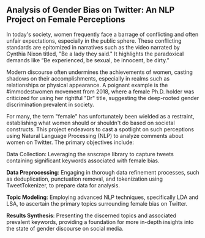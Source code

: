 ## Analysis of Gender Bias on Twitter: An NLP Project on Female Perceptions
In today's society, women frequently face a barrage of conflicting and often unfair expectations, especially in the public sphere. These conflicting standards are epitomized in narratives such as the video narrated by Cynthia Nixon titled, "Be a lady they said." It highlights the paradoxical demands like “Be experienced, be sexual, be innocent, be dirty.”

Modern discourse often undermines the achievements of women, casting shadows on their accomplishments, especially in realms such as relationships or physical appearance. A poignant example is the #immodestwomen movement from 2018, where a female Ph.D. holder was criticized for using her rightful "Dr" title, suggesting the deep-rooted gender discrimination prevalent in society.

For many, the term "female" has unfortunately been wielded as a restraint, establishing what women should or shouldn't do based on societal constructs. This project endeavors to cast a spotlight on such perceptions using Natural Language Processing (NLP) to analyze comments about women on Twitter. The primary objectives include:

Data Collection: Leveraging the snscrape library to capture tweets containing significant keywords associated with female bias.

**Data Preprocessing**: Engaging in thorough data refinement processes, such as deduplication, punctuation removal, and tokenization using TweetTokenizer, to prepare data for analysis.

**Topic Modeling**: Employing advanced NLP techniques, specifically LDA and LSA, to ascertain the primary topics surrounding female bias on Twitter.

**Results Synthesis**: Presenting the discerned topics and associated prevalent keywords, providing a foundation for more in-depth insights into the state of gender discourse on social media.

